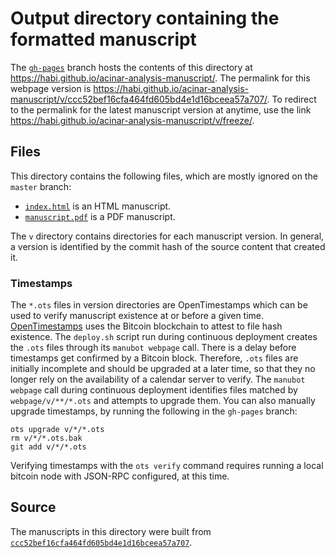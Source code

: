 # Output directory containing the formatted manuscript

The [`gh-pages`](https://github.com/habi/acinar-analysis-manuscript/tree/gh-pages) branch hosts the contents of this directory at <https://habi.github.io/acinar-analysis-manuscript/>.
The permalink for this webpage version is <https://habi.github.io/acinar-analysis-manuscript/v/ccc52bef16cfa464fd605bd4e1d16bceea57a707/>.
To redirect to the permalink for the latest manuscript version at anytime, use the link <https://habi.github.io/acinar-analysis-manuscript/v/freeze/>.

## Files

This directory contains the following files, which are mostly ignored on the `master` branch:

+ [`index.html`](index.html) is an HTML manuscript.
+ [`manuscript.pdf`](manuscript.pdf) is a PDF manuscript.

The `v` directory contains directories for each manuscript version.
In general, a version is identified by the commit hash of the source content that created it.

### Timestamps

The `*.ots` files in version directories are OpenTimestamps which can be used to verify manuscript existence at or before a given time.
[OpenTimestamps](https://opentimestamps.org/) uses the Bitcoin blockchain to attest to file hash existence.
The `deploy.sh` script run during continuous deployment creates the `.ots` files through its `manubot webpage` call.
There is a delay before timestamps get confirmed by a Bitcoin block.
Therefore, `.ots` files are initially incomplete and should be upgraded at a later time, so that they no longer rely on the availability of a calendar server to verify.
The `manubot webpage` call during continuous deployment identifies files matched by `webpage/v/**/*.ots` and attempts to upgrade them.
You can also manually upgrade timestamps, by running the following in the `gh-pages` branch:

```shell
ots upgrade v/*/*.ots
rm v/*/*.ots.bak
git add v/*/*.ots
```

Verifying timestamps with the `ots verify` command requires running a local bitcoin node with JSON-RPC configured, at this time.

## Source

The manuscripts in this directory were built from
[`ccc52bef16cfa464fd605bd4e1d16bceea57a707`](https://github.com/habi/acinar-analysis-manuscript/commit/ccc52bef16cfa464fd605bd4e1d16bceea57a707).
